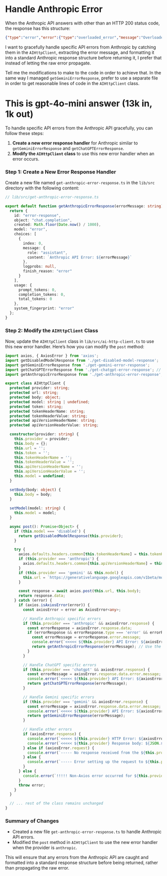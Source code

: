 # Handle Anthropic Error

When the Anthropic API answers with other than an HTTP 200 status code, the response has this structure:

```json
{"type":"error","error":{"type":"overloaded_error","message":"Overloaded"}}
```

I want to gracefully handle specific API errors from Anthropic by catching them in the `AIHttpClient`, 
extracting the error message, and formatting it into a standard Anthropic response structure before returning it, 
I prefer that instead of letting the raw error propagate.

Tell me the modifications to make to the code in order to achieve that.
In the same way I managed `getGeminiErrorResponse`, prefer to use a separate file in order to get reasonable lines of code in the `AIHttpClient` class.




# This is gpt-4o-mini answer (13k in, 1k out)

To handle specific API errors from the Anthropic API gracefully, you can follow these steps:

1. **Create a new error response handler** for Anthropic similar to `getGeminiErrorResponse` and `getChatGPTErrorResponse`.
2. **Modify the `AIHttpClient` class** to use this new error handler when an error occurs.

### Step 1: Create a New Error Response Handler

Create a new file named `get-anthropic-error-response.ts` in the `lib/src` directory with the following content:

```typescript
// lib/src/get-anthropic-error-response.ts

export default function getAnthropicErrorResponse(errorMessage: string): object {
  return {
    id: "error-response",
    object: "chat.completion",
    created: Math.floor(Date.now() / 1000),
    model: "error",
    choices: [
      {
        index: 0,
        message: {
          role: "assistant",
          content: `Anthropic API Error: ${errorMessage}`
        },
        logprobs: null,
        finish_reason: "error"
      }
    ],
    usage: {
      prompt_tokens: 0,
      completion_tokens: 0,
      total_tokens: 0
    },
    system_fingerprint: "error"
  };
}
```

### Step 2: Modify the `AIHttpClient` Class

Now, update the `AIHttpClient` class in `lib/src/ai-http-client.ts` to use this new error handler. Here’s how you can modify the `post` method:

```typescript
import axios, { AxiosError } from 'axios';
import getDisabledModelResponse from './get-disabled-model-response';
import getGeminiErrorResponse from './get-gemini-error-response';
import getChatGPTErrorResponse from './get-chatgpt-error-response'; // Existing import
import getAnthropicErrorResponse from './get-anthropic-error-response'; // New import

export class AIHttpClient {
  protected provider: string;
  protected url: string;
  protected body: object;
  protected model: string | undefined;
  protected token: string;
  protected tokenHeaderName: string;
  protected tokenHeaderValue: string;
  protected apiVersionHeaderName: string;
  protected apiVersionHeaderValue: string;

  constructor(provider: string) {
    this.provider = provider;
    this.body = {};
    this.url = '';
    this.token = '';
    this.tokenHeaderName = '';
    this.tokenHeaderValue = '';
    this.apiVersionHeaderName = '';
    this.apiVersionHeaderValue = '';
    this.model = undefined;
  }

  setBody(body: object) {
    this.body = body;
  }
  
  setModel(model: string) {
    this.model = model;
  }

  async post(): Promise<Object> {
    if (this.model === 'disabled') {
      return getDisabledModelResponse(this.provider);
    }

    try {
      axios.defaults.headers.common[this.tokenHeaderName] = this.tokenHeaderValue;
      if (this.provider === 'anthropic') {
        axios.defaults.headers.common[this.apiVersionHeaderName] = this.apiVersionHeaderValue;
      }
      if (this.provider === 'gemini' && this.model) {
        this.url = `https://generativelanguage.googleapis.com/v1beta/models/${this.model}:generateContent`;
      }

      const response = await axios.post(this.url, this.body);
      return response.data;
    } catch (error) {
      if (axios.isAxiosError(error)) {
        const axiosError = error as AxiosError<any>;

        // Handle Anthropic specific errors
        if (this.provider === 'anthropic' && axiosError.response) {
          const errorResponse = axiosError.response.data;
          if (errorResponse && errorResponse.type === 'error' && errorResponse.error) {
            const errorMessage = errorResponse.error.message;
            console.error(`<<<<< ${this.provider} API Error: ${axiosError.response.status} - ${errorMessage}`);
            return getAnthropicErrorResponse(errorMessage); // Use the new error response handler
          }
        }

        // Handle ChatGPT specific errors
        if (this.provider === 'chatgpt' && axiosError.response) {
          const errorMessage = axiosError.response.data.error.message;
          console.error(`<<<<< ${this.provider} API Error: ${axiosError.response.status} - ${errorMessage}`);
          return getChatGPTErrorResponse(errorMessage);
        }

        // Handle Gemini specific errors
        if (this.provider === 'gemini' && axiosError.response) {
          const errorMessage = axiosError.response.data.error.message;
          console.error(`<<<<< ${this.provider} API Error: ${axiosError.response.status} - ${errorMessage}`);
          return getGeminiErrorResponse(errorMessage);
        }

        // Handle other errors
        if (axiosError.response) {
          console.error(`<<<<< ${this.provider} HTTP Error: ${axiosError.response.status} ${axiosError.response.statusText}`);
          console.error(`<<<<< ${this.provider} Response body: ${JSON.stringify(axiosError.response.data)}`);
        } else if (axiosError.request) {
          console.error(`----- No response received from the ${this.provider} server`);
        } else {
          console.error(`----- Error setting up the request to ${this.provider}:`, axiosError.message);
        }
      } else {
        console.error(`!!!!! Non-Axios error occurred for ${this.provider}:`, error);
      }
      throw error;
    }
  }

  // ... rest of the class remains unchanged
}
```

### Summary of Changes
- Created a new file `get-anthropic-error-response.ts` to handle Anthropic API errors.
- Modified the `post` method in `AIHttpClient` to use the new error handler when the provider is `anthropic`.

This will ensure that any errors from the Anthropic API are caught and formatted into a standard response structure before being returned, rather than propagating the raw error.

